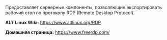 Предоставляет серверные компоненты, позволяющие экспортировать рабочий стол по протоколу RDP (Remote Desktop Protocol).

**ALT Linux Wiki:** <https://www.altlinux.org/RDP>

**Домашняя страница:** <https://www.freerdp.com/>
